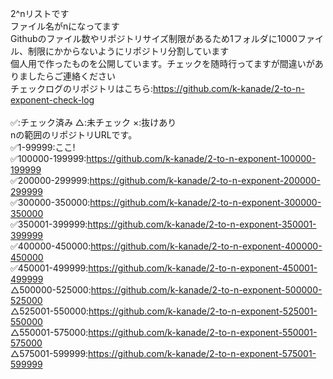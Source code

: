 2^nリストです<br>
ファイル名がnになってます<br>
Githubのファイル数やリポジトリサイズ制限があるため1フォルダに1000ファイル、制限にかからないようにリポジトリ分割しています<br>
個人用で作ったものを公開しています。チェックを随時行ってますが間違いがありましたらご連絡ください<br>
チェックログのリポジトリはこちら:https://github.com/k-kanade/2-to-n-exponent-check-log <br>
<br>
✅:チェック済み △:未チェック ×:抜けあり<br>
nの範囲のリポジトリURLです。<br>
✅1-99999:ここ!<br>
✅100000-199999:https://github.com/k-kanade/2-to-n-exponent-100000-199999<br>
✅200000-299999:https://github.com/k-kanade/2-to-n-exponent-200000-299999<br>
✅300000-350000:https://github.com/k-kanade/2-to-n-exponent-300000-350000<br>
✅350001-399999:https://github.com/k-kanade/2-to-n-exponent-350001-399999<br>
✅400000-450000:https://github.com/k-kanade/2-to-n-exponent-400000-450000<br>
✅450001-499999:https://github.com/k-kanade/2-to-n-exponent-450001-499999<br>
△500000-525000:https://github.com/k-kanade/2-to-n-exponent-500000-525000<br>
△525001-550000:https://github.com/k-kanade/2-to-n-exponent-525001-550000<br>
△550001-575000:https://github.com/k-kanade/2-to-n-exponent-550001-575000<br>
△575001-599999:https://github.com/k-kanade/2-to-n-exponent-575001-599999<br>
